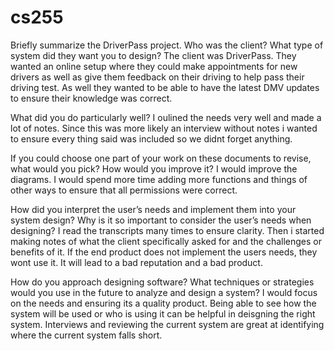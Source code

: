 # cs255

Briefly summarize the DriverPass project. Who was the client? What type of system did they want you to design?
The client was DriverPass. They wanted an online setup where they could make appointments for new drivers as well as give them feedback on their driving to help pass their driving test. 
As well they wanted to be able to have the latest DMV updates to ensure their knowledge was correct. 

What did you do particularly well?
I oulined the needs very well and made a lot of notes. Since this was more likely an interview without notes i wanted to ensure every thing said was included so we didnt forget anything. 

If you could choose one part of your work on these documents to revise, what would you pick? How would you improve it?
I would improve the diagrams. I would spend more time adding more functions and things of other ways to ensure that all permissions were correct. 

How did you interpret the user’s needs and implement them into your system design? Why is it so important to consider the user’s needs when designing?
I read the transcripts many times to ensure clarity. Then i started making notes of what the client specifically asked for and the challenges or benefits of it. If the end product does not
implement the users needs, they wont use it. It will lead to a bad reputation and a bad product. 

How do you approach designing software? What techniques or strategies would you use in the future to analyze and design a system?
I would focus on the needs and ensuring its a quality product. Being able to see how the system will be used or who is using it can be helpful in deisgning the right system. Interviews and 
reviewing the current system are great at identifying where the current system falls short. 
